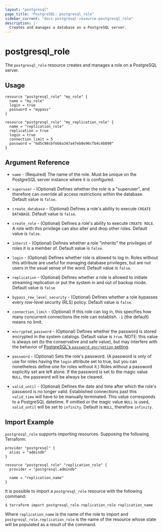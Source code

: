 ```yaml
---
layout: "postgresql"
page_title: "PostgreSQL: postgresql_role"
sidebar_current: "docs-postgresql-resource-postgresql_role"
description: |-
  Creates and manages a database on a PostgreSQL server.
---
```


# postgresql\_role

The ``postgresql_role`` resource creates and manages a role on a PostgreSQL
server.


## Usage

```
resource "postgresql_role" "my_role" {
  name = "my_role"
  login = true
  password = "mypass"
}

resource "postgresql_role" "my_replication_role" {
  name = "replication_role"
  replication = true
  login = true
  connection_limit = 5
  password = "md5c98cbfeb6a347a47eb8e96cfb4c4b890"
}
```

## Argument Reference

* `name` - (Required) The name of the role. Must be unique on the PostgreSQL
  server instance where it is configured.

* `superuser` - (Optional) Defines whether the role is a "superuser", and
  therefore can override all access restrictions within the database.  Default
  value is `false`.

* `create_database` - (Optional) Defines a role's ability to execute `CREATE
  DATABASE`.  Default value is `false`.

* `create_role` - (Optional) Defines a role's ability to execute `CREATE ROLE`.
  A role with this privilege can also alter and drop other roles.  Default value
  is `false`.

* `inherit` - (Optional) Defines whether a role "inherits" the privileges of
  roles it is a member of.  Default value is `false`.

* `login` - (Optional) Defines whether role is allowed to log in.  Roles without
  this attribute are useful for managing database privileges, but are not users
  in the usual sense of the word.  Default value is `false`.

* `replication` - (Optional) Defines whether a role is allowed to initiate
  streaming replication or put the system in and out of backup mode.  Default
  value is `false`

* `bypass_row_level_security` - (Optional) Defines whether a role bypasses every
  row-level security (RLS) policy.  Default value is `false`.

* `connection_limit` - (Optional) If this role can log in, this specifies how
  many concurrent connections the role can establish. `-1` (the default) means no
  limit.

* `encrypted_password` - (Optional) Defines whether the password is stored
  encrypted in the system catalogs.  Default value is `true`.  NOTE: this value
  is always set (to the conservative and safe value), but may interfere with the
  behavior of
  [PostgreSQL's `password_encryption` setting](https://www.postgresql.org/docs/current/static/runtime-config-connection.html#GUC-PASSWORD-ENCRYPTION).

* `password` - (Optional) Sets the role's password. (A password is only of use
  for roles having the `login` attribute set to true, but you can nonetheless
  define one for roles without it.) Roles without a password explicitly set are
  left alone.  If the password is set to the magic value `NULL`, the password
  will be always be cleared.

* `valid_until` - (Optional) Defines the date and time after which the role's
  password is no longer valid.  Established connections past this `valid_time`
  will have to be manually terminated.  This value corresponds to a PostgreSQL
  datetime. If omitted or the magic value `NULL` is used, `valid_until` will be
  set to `infinity`.  Default is `NULL`, therefore `infinity`.

## Import Example

`postgresql_role` supports importing resources.  Supposing the following
Terraform:

```
provider "postgresql" {
  alias = "admindb"
}

resource "postgresql_role" "replication_role" {
  provider = "postgresql.admindb"

  name = "replication_name"
}
```

It is possible to import a `postgresql_role` resource with the following
command:

```
$ terraform import postgresql_role.replication_role replication_name
```

Where `replication_name` is the name of the role to import and
`postgresql_role.replication_role` is the name of the resource whose state will
be populated as a result of the command.

